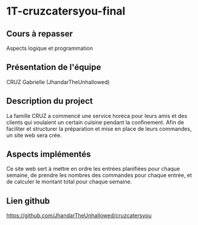 1T-cruzcatersyou-final
==
Cours à repasser
--
Aspects logique et programmation

Présentation de l'équipe
--
CRUZ Gabrielle (JhandarTheUnhallowed)

Description du project
--
La famille CRUZ a commencé une service horeca pour leurs amis 
et des clients qui voulaient un certain cuisine 
pendant la confinement. Afin de faciliter et structurer la préparation
et mise en place de leurs commandes, un site web sera crée. 

Aspects implémentés
--
Ce site web sert à mettre en ordre 
les entrées planifiées pour chaque semaine, de prendre les nombres
des commandes pour chaque entrée, et de calculer le montant total
pour chaque semaine.

Lien github
--
https://github.com/JhandarTheUnhallowed/cruzcatersyou
